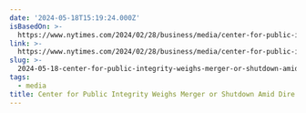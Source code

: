 ```yaml
---
date: '2024-05-18T15:19:24.000Z'
isBasedOn: >-
  https://www.nytimes.com/2024/02/28/business/media/center-for-public-integrity-financial-problems.html
link: >-
  https://www.nytimes.com/2024/02/28/business/media/center-for-public-integrity-financial-problems.html
slug: >-
  2024-05-18-center-for-public-integrity-weighs-merger-or-shutdown-amid-dire-financial-s
tags:
  - media
title: Center for Public Integrity Weighs Merger or Shutdown Amid Dire Financial S
---
```

 
